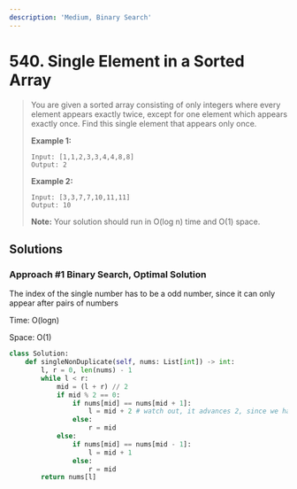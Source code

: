 ```yaml
---
description: 'Medium, Binary Search'
---
```


# 540. Single Element in a Sorted Array

> You are given a sorted array consisting of only integers where every element appears exactly twice, except for one element which appears exactly once. Find this single element that appears only once.
>
> **Example 1:**
>
> ```text
> Input: [1,1,2,3,3,4,4,8,8]
> Output: 2
> ```
>
> **Example 2:**
>
> ```text
> Input: [3,3,7,7,10,11,11]
> Output: 10
> ```
>
> **Note:** Your solution should run in O\(log n\) time and O\(1\) space.

## Solutions

### Approach \#1 Binary Search, Optimal Solution

The index of the single number has to be a odd number, since it can only appear after pairs of numbers

Time: O\(logn\)

Space: O\(1\)

```python
class Solution:
    def singleNonDuplicate(self, nums: List[int]) -> int:
        l, r = 0, len(nums) - 1
        while l < r:
            mid = (l + r) // 2
            if mid % 2 == 0:
                if nums[mid] == nums[mid + 1]:
                    l = mid + 2 # watch out, it advances 2, since we have already verified that mid == mid + 1
                else:
                    r = mid
            else:
                if nums[mid] == nums[mid - 1]:
                    l = mid + 1
                else:
                    r = mid
        return nums[l]
```

